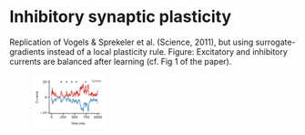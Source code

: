 # Inhibitory synaptic plasticity 

Replication of Vogels & Sprekeler et al. (Science, 2011), but using surrogate-gradients instead of a local plasticity rule. Figure: Excitatory and inhibitory currents are balanced after learning (cf. Fig 1 of the paper). 
<figure>
    <img src="rect903.png "   width="30%"  />
    <figcaption> 
     </figcaption>
</figure>

